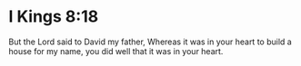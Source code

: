 # I Kings 8:18

But the Lord said to David my father, Whereas it was in your heart to build a house for my name, you did well that it was in your heart.
